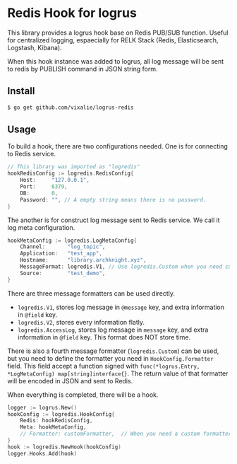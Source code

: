 # Redis Hook for logrus

This library provides a logrus hook base on Redis PUB/SUB function. Useful for centralized logging, espaecially for RELK Stack (Redis, Elasticsearch, Logstash, Kibana). 

When this hook instance was added to logrus, all log message will be sent to redis by PUBLISH command in JSON string form.

## Install

```bash
$ go get github.com/vixalie/logrus-redis
```

## Usage

To build a hook, there are two configurations needed. One is for connecting to Redis service.

```go
// This library was imported as "logredis"
hookRedisConfig := logredis.RedisConfig{
    Host:     "127.0.0.1",
    Port:     6379,
    DB:       0,
    Password: "", // A empty string means there is no password.
}
```

The another is for construct log message sent to Redis service. We call it log meta configuration.

```go
hookMetaConfig := logredis.LogMetaConfig{
    Channel:       "log_topic",
    Application:   "test_app",
    Hostname:      "library.archknight.xyz",
    MessageFormat: logredis.V1, // Use logredis.Custom when you need custom formatter.
    Source:        "test_demo",
}
```

There are three message formatters can be used directly.

- `logredis.V1`, stores log message in `@message` key, and extra information in `@field` key.
- `logredis.V2`, stores every information flatly.
- `logredis.AccessLog`, stores log message in `message` key, and extra information in `@field` key. This format does NOT store time.

There is also a fourth message formatter (`logredis.Custom`) can be used, but you need to define the formatter you need in `HookConfig.Formatter` field. This field accept a function signed with `func(*logrus.Entry, *LogMetaConfig) map[string]interface{}`. The return value of that formatter will be encoded in JSON and sent to Redis.

When everything is completed, there will be a hook.

```go
logger := logrus.New()
hookConfig := logredis.HookConfig{
    Redis: hookRedisConfig,
    Meta: hookMetaConfig,
    // Formatter: customFormatter,  // When you need a custom formatter, set it.
}
hook := logredis.NewHook(hookConfig)
logger.Hooks.Add(hook)
```
